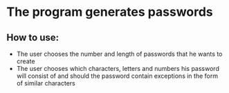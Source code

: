 # The program generates passwords

## How to use:
- The user chooses the number and length of passwords that he wants to create
- The user chooses which characters, letters and numbers his password will consist of and should the password contain exceptions in the form of similar characters
